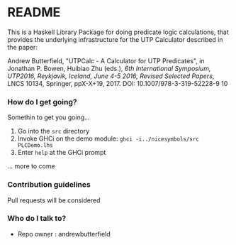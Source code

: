# README #

This is a Haskell Library Package for doing predicate logic calculations, that provides the underlying infrastructure for the UTP Calculator described in the paper:

Andrew Butterfield, "UTPCalc - A Calculator for UTP Predicates", in Jonathan P. Bowen, Huibiao Zhu (eds.), *6th International Symposium, UTP2016,
Reykjavik, Iceland, June 4-5 2016, Revised Selected Papers*, LNCS 10134, Springer, ppX-X+19, 2017. DOI: 10.1007/978-3-319-52228-9 10


### How do I get going? ###

Somethin to get you going...

1. Go into the `src` directory
2. Invoke GHCi on the demo module: `ghci -i../nicesymbols/src PLCDemo.lhs`
3. Enter `help` at the GHCi prompt

... more to come

### Contribution guidelines ###

Pull requests will be considered

### Who do I talk to? ###

* Repo owner : andrewbutterfield